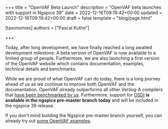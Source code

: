 +++
title = "OpenVAF Beta Launch"
description = "OpenVAF beta launches with support in Ngspice 39"
date = 2022-12-16T09:19:42+00:00
updated = 2022-12-16T09:19:42+00:00
draft = false
template = "blog/page.html"

[taxonomies]
authors = ["Pascal Kuthe"]

+++

Today, after long development, we have finally reached a long awaited development milestone:
A beta version of OpenVAF is now available to a limited group of people. 
Furthermore, we are also launching a first version of the OpenVAF website which contains documentation,
examples, technical details and benchmarks.

While we are proud of what OpenVAF can do today, there is a long journey ahead of us as we continue to improve both OpenVAF and the documentation.
OpenVAF already outperforms all other Verilog-A compilers that [have been benchmarked by us](../../docs/details/performance). 
Furthermore, support for [OSDI](../../docs/details/osdi) **is available in the ngspice pre-master branch today** 
and will be included in the ngspice 39 release. 

If you don't mind building the Ngspice pre-master branch yourself, you can already try out [some OpenVAF examples](../../docs/getting-started/examples).
